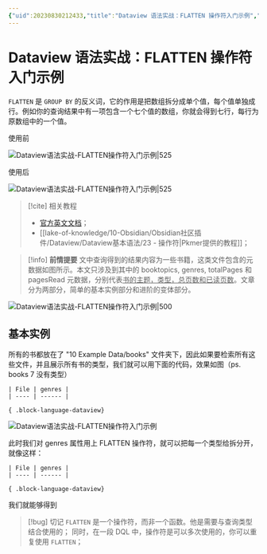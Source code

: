 ```yaml
---
{"uid":20230830212433,"title":"Dataview 语法实战：FLATTEN 操作符入门示例","tags":["Obsidian","dataview","示例"],"description":"Dataview 查询中的一些 FLATTEN 操作符的使用实例","author":"Huajin","type":"other","draft":false,"editable":false,"modified":20230918115800,"dg-publish":true,"permalink":"/lake-of-knowledge/10-obsidian/obsidian/dataview/dataview/dataview-flatten/","dgPassFrontmatter":true}
---
```



# Dataview 语法实战：FLATTEN 操作符入门示例

`FLATTEN` 是 `GROUP BY` 的反义词，它的作用是把数组拆分成单个值，每个值单独成行。例如你的查询结果中有一项包含一个七个值的数组，你就会得到七行，每行为原数组中的一个值。

使用前

![Dataview语法实战-FLATTEN操作符入门示例|525](https://cdn.pkmer.cn/images/Pasted%20image%2020230831203335.png!pkmer)

使用后

![Dataview语法实战-FLATTEN操作符入门示例|525](https://cdn.pkmer.cn/images/Pasted%20image%2020230831203350.png!pkmer)

> [!cite] 相关教程
> - [官方英文文档](https://blacksmithgu.github.io/obsidian-dataview/query/queries/#flatten)；
> - [[lake-of-knowledge/10-Obsidian/Obsidian社区插件/Dataview/Dataview基本语法/23 - 操作符\|Pkmer提供的教程]]；

> [!info] **前情提要**
> 文中查询得到的结果内容为一些书籍，这类文件包含的元数据如图所示。本文只涉及到其中的 booktopics, genres, totalPages 和 pagesRead 元数据，分别代表<u>书的主题，类型，总页数和已读页数</u>。文章分为两部分，简单的基本实例部分和进阶的变体部分。

![Dataview语法实战-FLATTEN操作符入门示例|500](https://cdn.pkmer.cn/images/Pasted%20image%2020230830220052.png!pkmer)

## 基本实例

所有的书都放在了 "10 Example Data/books" 文件夹下，因此如果要检索所有这些文件，并且展示所有书的类型，我们就可以用下面的代码，效果如图（ps. books 7 没有类型）

`````示例代码
| File | genres |
| ---- | ------ |

{ .block-language-dataview}
`````

![Dataview语法实战-FLATTEN操作符入门示例](https://cdn.pkmer.cn/images/Pasted%20image%2020230831201426.png!pkmer)

此时我们对 genres 属性用上 FLATTEN 操作符，就可以把每一个类型给拆分开，就像这样：

`````示例代码
| File | genres |
| ---- | ------ |

{ .block-language-dataview}
`````

我们就能够得到

> [!bug] 切记
> `FLATTEN` 是一个操作符，而非一个函数。他是需要与查询类型结合使用的；
> 同时，在一段 DQL 中，操作符是可以多次使用的，你可以重复使用 `FLATTEN`；